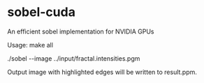 # sobel-cuda
An efficient sobel implementation for NVIDIA GPUs

Usage:
make all

./sobel --image ../input/fractal.intensities.pgm

Output image with highlighted edges will be written to result.ppm.
